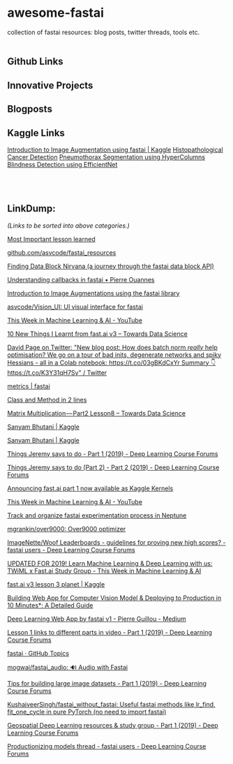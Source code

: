 # awesome-fastai
collection of fastai resources: blog posts, twitter threads, tools etc.
<br></br>


## Github Links
## Innovative Projects
## Blogposts
## Kaggle Links

[Introduction to Image Augmentation using fastai | Kaggle](https://www.kaggle.com/init27/introduction-to-image-augmentation-using-fastai)
[Histopathological Cancer Detection](https://www.kaggle.com/sayantandas30011998/fastai-v1-densenet201)
[Pneumothorax Segmentation using HyperColumns](https://www.kaggle.com/iafoss/hypercolumns-pneumothorax-fastai-0-831-lb)
[Blindness Detection using EfficientNet](https://www.kaggle.com/hmendonca/efficientnetb4-fastai-blindness-detection)
<br></br>
<br></br>
## LinkDump: 
*(Links to be sorted into above categories.)*

[Most Important lesson learned](https://forums.fast.ai/t/most-important-lesson-learned/8623/7)

[github.com/asvcode/fastai_resources](https://github.com/asvcode/fastai_resources)

[Finding Data Block Nirvana (a journey through the fastai data block API)](https://blog.usejournal.com/finding-data-block-nirvana-a-journey-through-the-fastai-data-block-api-c38210537fe4)

[Understanding callbacks in fastai • Pierre Ouannes](https://pouannes.github.io/blog/callbacks-fastai/)

[Introduction to Image Augmentations using the fastai library](https://hackernoon.com/introduction-to-image-augmentations-using-the-fastai-library-692dfaa2da42)

[asvcode/Vision_UI: UI visual interface for fastai](https://github.com/asvcode/Vision_UI)

[This Week in Machine Learning & AI - YouTube](https://www.youtube.com/channel/UC7kjWIK1H8tfmFlzZO-wHMw/playlists)

[10 New Things I Learnt from fast.ai v3 – Towards Data Science](https://towardsdatascience.com/10-new-things-i-learnt-from-fast-ai-v3-4d79c1f07e33)

[David Page on Twitter: "New blog post: How does batch norm _really_ help optimisation? We go on a tour of bad inits, degenerate networks and spiky Hessians - all in a Colab notebook: https://t.co/03gBKdCxYr Summary 👇 https://t.co/K3Y31qH7Sv" / Twitter](https://mobile.twitter.com/dcpage3/status/1141700299071066112)

[metrics | fastai](https://docs.fast.ai/metrics.html)

[Class and Method in 2 lines](https://pbs.twimg.com/media/D9oEBy1VUAA8jfa?format=jpg&name=large)

[Matrix Multiplication — Part2 Lesson8 – Towards Data Science](https://towardsdatascience.com/matrix-multiplication-part2-lesson8-34c9b77855c4)


[Sanyam Bhutani | Kaggle](https://www.kaggle.com/init27/discussion)

[Sanyam Bhutani | Kaggle](https://www.kaggle.com/init27/kernels)

[Things Jeremy says to do - Part 1 (2019) - Deep Learning Course Forums](https://forums.fast.ai/t/things-jeremy-says-to-do/36682)

[Things Jeremy says to do (Part 2) - Part 2 (2019) - Deep Learning Course Forums](https://forums.fast.ai/t/things-jeremy-says-to-do-part-2/41533)

[Announcing fast.ai part 1 now available as Kaggle Kernels](https://towardsdatascience.com/announcing-fast-ai-part-1-now-available-as-kaggle-kernels-8ef4ca3b9ce6)

[This Week in Machine Learning & AI - YouTube](https://www.youtube.com/channel/UC7kjWIK1H8tfmFlzZO-wHMw/playlists)

[Track and organize fastai experimentation process in Neptune](https://medium.com/neptune-ml/track-and-organize-fastai-experimentation-process-in-neptune-78ec8d6b18b0)

[mgrankin/over9000: Over9000 optimizer](https://github.com/mgrankin/over9000)

[ImageNette/Woof Leaderboards - guidelines for proving new high scores? - fastai users - Deep Learning Course Forums](https://forums.fast.ai/t/imagenette-woof-leaderboards-guidelines-for-proving-new-high-scores/52714/19)

[UPDATED FOR 2019! Learn Machine Learning & Deep Learning with us: TWiML x Fast.ai Study Group - This Week in Machine Learning & AI](https://twimlai.com/twiml-x-fast-ai/)

[fast.ai v3 lesson 3 planet | Kaggle](https://www.kaggle.com/hortonhearsafoo/fast-ai-v3-lesson-3-planet)

[Building Web App for Computer Vision Model & Deploying to Production in 10 Minutes\*: A Detailed Guide](https://towardsdatascience.com/building-web-app-for-computer-vision-model-deploying-to-production-in-10-minutes-a-detailed-ec6ac52ec7e4)

[Deep Learning Web App by fastai v1 - Pierre Guillou - Medium](https://medium.com/@pierre_guillou/deep-learning-web-app-by-fastai-v1-3ab4c20b7cac)

[Lesson 1 links to different parts in video - Part 1 (2019) - Deep Learning Course Forums](https://forums.fast.ai/t/lesson-1-links-to-different-parts-in-video/27581)

[fastai · GitHub Topics](https://github.com/topics/fastai)

[mogwai/fastai_audio: 🔊️ Audio with Fastai](https://github.com/mogwai/fastai_audio)

[Tips for building large image datasets - Part 1 (2019) - Deep Learning Course Forums](https://forums.fast.ai/t/tips-for-building-large-image-datasets/26688/6)

[KushajveerSingh/fastai_without_fastai: Useful fastai methods like lr_find, fit_one_cycle in pure PyTorch (no need to import fastai)](https://github.com/KushajveerSingh/fastai_without_fastai)

[Geospatial Deep Learning resources & study group - Part 1 (2019) - Deep Learning Course Forums](https://forums.fast.ai/t/geospatial-deep-learning-resources-study-group/31044)

[Productionizing models thread - fastai users - Deep Learning Course Forums](https://forums.fast.ai/t/productionizing-models-thread/28353)
